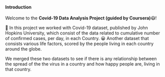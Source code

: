 #### Introduction
Welcome to the **Covid-19 Data Analysis Project (guided by Coursera)**😷!


🦠 In this project we worked with Covid-19 dataset, published by John Hopkins University, which consist of the data related to cumulative number of confirmed cases, per day, in each Country. 
😀 Another dataset that consists various life factors, scored by the people living in each country around the globe.  

We merged these two datasets to see if there is any relationship between the spread of the the virus in a country and how happy people are, living in that country. 
 
